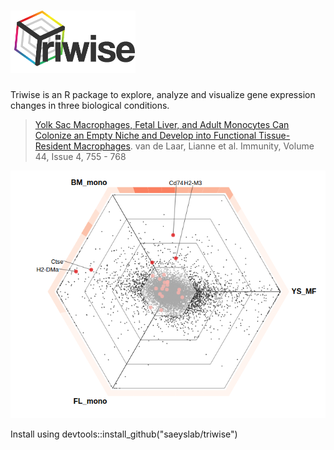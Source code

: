# <img src="logo.png" width="200">

Triwise is an R package to explore, analyze and visualize gene expression changes in three biological conditions.

> [Yolk Sac Macrophages, Fetal Liver, and Adult Monocytes Can Colonize an Empty Niche and Develop into Functional Tissue-Resident Macrophages](http://dx.doi.org/10.1016/j.immuni.2016.02.017). van de Laar, Lianne et al. Immunity, Volume 44, Issue 4, 755 - 768

![interactive triwise plot](interactive.png "Interactive triwise plot")

Install using devtools::install_github("saeyslab/triwise")

